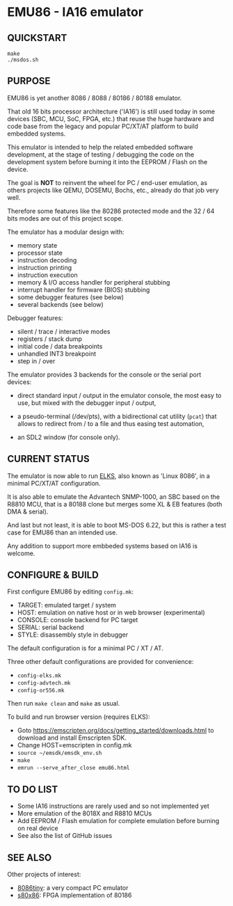 # EMU86 - IA16 emulator

## QUICKSTART

```
make
./msdos.sh
```

## PURPOSE

EMU86 is yet another 8086 / 8088 / 80186 / 80188 emulator.

That old 16 bits processor architecture ('IA16') is still used today in some devices
(SBC, MCU, SoC, FPGA, etc.) that reuse the huge hardware and code base from
the legacy and popular PC/XT/AT platform to build embedded systems.

This emulator is intended to help the related embedded software development,
at the stage of testing / debugging the code on the development system before
burning it into the EEPROM / Flash on the device.

The goal is **NOT** to reinvent the wheel for PC / end-user emulation, as others
projects like QEMU, DOSEMU, Bochs, etc., already do that job very well.

Therefore some features like the 80286 protected mode and the 32 / 64 bits
modes are out of this project scope.

The emulator has a modular design with:
- memory state
- processor state
- instruction decoding
- instruction printing
- instruction execution
- memory & I/O access handler for peripheral stubbing
- interrupt handler for firmware (BIOS) stubbing
- some debugger features (see below)
- several backends (see below)

Debugger features:
- silent / trace / interactive modes
- registers / stack dump
- initial code / data breakpoints
- unhandled INT3 breakpoint
- step in / over

The emulator provides 3 backends for the console or the serial port devices:

* direct standard input / output in the emulator console,
the most easy to use, but mixed with the debugger input / output,

* a pseudo-terminal (/dev/pts), with a bidirectional cat utility (`pcat`)
that allows to redirect from / to a file and thus easing test automation,

* an SDL2 window (for console only).


## CURRENT STATUS

The emulator is now able to run [ELKS](https://github.com/jbruchon/elks),
also known as 'Linux 8086', in a minimal PC/XT/AT configuration.

It is also able to emulate the Advantech SNMP-1000, an SBC based on the R8810 MCU,
that is a 80188 clone but merges some XL & EB features (both DMA & serial).

And last but not least, it is able to boot MS-DOS 6.22, but this is rather
a test case for EMU86 than an intended use.

Any addition to support more embbeded systems based on IA16 is welcome.


## CONFIGURE & BUILD

First configure EMU86 by editing `config.mk`:
* TARGET: emulated target / system
* HOST: emulation on native host or in web browser (experimental)
* CONSOLE: console backend for PC target
* SERIAL: serial backend
* STYLE: disassembly style in debugger

The default configuration is for a minimal PC / XT / AT.

Three other default configurations are provided for convenience:
* `config-elks.mk`
* `config-advtech.mk`
* `config-or556.mk`

Then run `make clean` and `make` as usual.

To build and run browser version (requires ELKS):
* Goto https://emscripten.org/docs/getting_started/downloads.html to download and install Emscripten SDK.
* Change HOST=emscripten in config.mk
* `source ~/emsdk/emsdk_env.sh`
* `make`
* `emrun --serve_after_close emu86.html`


## TO DO LIST

* Some IA16 instructions are rarely used and so not implemented yet
* More emulation of the 8018X and R8810 MCUs
* Add EEPROM / Flash emulation for complete emulation before burning on real device
* See also the list of GitHub issues


## SEE ALSO

Other projects of interest:
- [8086tiny](https://github.com/adriancable/8086tiny): a very compact PC emulator
- [s80x86](https://github.com/jamieiles/80x86): FPGA implementation of 80186

